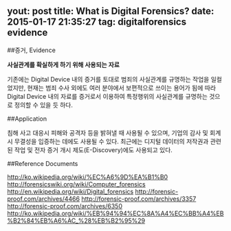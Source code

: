 yout: post
title: What is Digital Forensics?
date: 2015-01-17 21:35:27
tag: digitalforensics evidence 
---
##증거, Evidence

**사실관계를 확실하게 하기 위해 사용되는 자료**

기존에는 Digital Device 내의 증거를 토대로 범죄의 사실관계를 규명하는 작업을 일컬었지만, 현재는 범죄 수사 외에도 여러 분야에서 보편적으로 쓰이는 용어가 됨에 따라 Digital Device 내의 자료를 증거로서 이용하여 특정행위의 사실관계를 규명하는 것으로 정의할 수 있을 듯 하다.

##Application

침해 사고 대응시 피해와 공격자 등을 밝혀낼 때 사용될 수 있으며, 기업의 감사 및 회계 시 무결성을 입증하는 데에도 사용될 수 있다. 최근에는 디지털 데이터의 저작권과 관련된 작업 및 전자 증거 개시 제도(E-Discovery)에도 사용되고 있다.

##Reference Documents

http://ko.wikipedia.org/wiki/%EC%A6%9D%EA%B1%B0
http://forensicswiki.org/wiki/Computer_forensics
http://en.wikipedia.org/wiki/Digital_forensics
http://forensic-proof.com/archives/4466
http://forensic-proof.com/archives/3357
http://forensic-proof.com/archives/6350
http://ko.wikipedia.org/wiki/%EB%94%94%EC%8A%A4%EC%BB%A4%EB%B2%84%EB%A6%AC_%28%EB%B2%95%29

